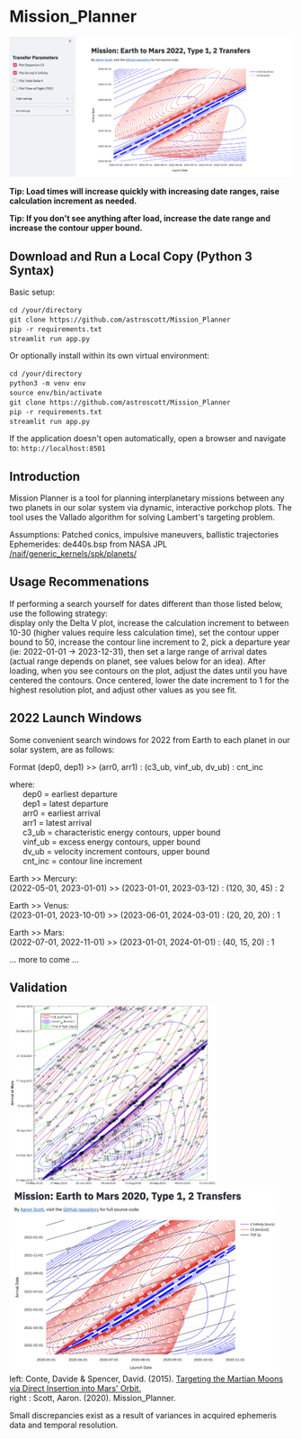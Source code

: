 # Mission_Planner

![Alt text](img/main_screenshot.png?raw=true)<br>

**Tip: Load times will increase quickly with increasing date ranges, raise calculation increment as needed.**<br>

**Tip: If you don't see anything after load, increase the date range and increase the contour upper bound.**<br>

## Download and Run a Local Copy (Python 3 Syntax)

Basic setup:

`cd /your/directory`<br>
`git clone https://github.com/astroscott/Mission_Planner`<br>
`pip -r requirements.txt`<br>
`streamlit run app.py`<br>

Or optionally install within its own virtual environment:

`cd /your/directory`<br>
`python3 -m venv env`<br>
`source env/bin/activate`<br>
`git clone https://github.com/astroscott/Mission_Planner`<br>
`pip -r requirements.txt`<br>
`streamlit run app.py`<br>

If the application doesn't open automatically, open a browser and navigate to:
`http://localhost:8501`

## Introduction
Mission Planner is a tool for planning interplanetary missions between any two planets in our solar system via dynamic, interactive porkchop plots. The tool uses the Vallado algorithm for solving Lambert's targeting problem.<br>

Assumptions: Patched conics, impulsive maneuvers, ballistic trajectories<br>
Ephemerides: de440s.bsp from NASA JPL [/naif/generic_kernels/spk/planets/](https://naif.jpl.nasa.gov/pub/naif/generic_kernels/spk/planets/)<br>

## Usage Recommenations
If performing a search yourself for dates different than those listed below, use the following strategy:<br>
display only the Delta V plot, increase the calculation increment to between 10-30 (higher values require less calculation time), set the contour upper bound to 50, increase the contour line increment to 2, pick a departure year (ie: 2022-01-01 -> 2023-12-31), then set a large range of arrival dates (actual range depends on planet, see values below for an idea). After loading, when you see contours on the plot, adjust the dates until you have centered the contours. Once centered, lower the date increment to 1 for the highest resolution plot, and adjust other values as you see fit.<br>

## 2022 Launch Windows

Some convenient search windows for 2022 from Earth to each planet in our solar system, are as follows:<br>

Format (dep0, dep1) >> (arr0, arr1) : (c3_ub, vinf_ub, dv_ub) : cnt_inc<br>

where:<br>
&nbsp;&nbsp;&nbsp;&nbsp;&nbsp;&nbsp;dep0 = earliest departure<br>
&nbsp;&nbsp;&nbsp;&nbsp;&nbsp;&nbsp;dep1 = latest departure<br>
&nbsp;&nbsp;&nbsp;&nbsp;&nbsp;&nbsp;arr0 = earliest arrival<br>
&nbsp;&nbsp;&nbsp;&nbsp;&nbsp;&nbsp;arr1 = latest arrival<br>
&nbsp;&nbsp;&nbsp;&nbsp;&nbsp;&nbsp;c3_ub = characteristic energy contours, upper bound<br>
&nbsp;&nbsp;&nbsp;&nbsp;&nbsp;&nbsp;vinf_ub = excess energy contours, upper bound<br>
&nbsp;&nbsp;&nbsp;&nbsp;&nbsp;&nbsp;dv_ub = velocity increment contours, upper bound<br>
&nbsp;&nbsp;&nbsp;&nbsp;&nbsp;&nbsp;cnt_inc = contour line increment<br>

Earth >> Mercury:<br>
(2022-05-01, 2023-01-01) >> (2023-01-01, 2023-03-12) : (120, 30, 45) : 2 <br>

Earth >> Venus:<br>
(2023-01-01, 2023-10-01) >> (2023-06-01, 2024-03-01) : (20, 20, 20) : 1 <br>

Earth >> Mars:<br>
(2022-07-01, 2022-11-01) >> (2023-01-01, 2024-01-01) : (40, 15, 20) : 1<br>

... more to come ...<br>

## Validation

<img src="img/conte_2020_porkchop.png" height="325" /><img src="img/validation_screenshot.png" height="325" /><br>
left: Conte, Davide & Spencer, David. (2015). [Targeting the Martian Moons via Direct Insertion into Mars' Orbit.](https://www.researchgate.net/publication/281378287_Targeting_the_Martian_Moons_via_Direct_Insertion_into_Mars%27_Orbit)<br>
right : Scott, Aaron. (2020). Mission_Planner.<br>

Small discrepancies exist as a result of variances in acquired ephemeris data and temporal resolution.
